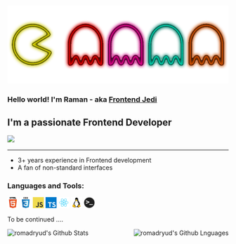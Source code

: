 ![Preview](https://github.com/Lincher6/bite_social_client/blob/master/src/ui/assets/titleLogo.png?raw=true?raw=true)

### Hello world! I'm Raman - aka [Frontend Jedi](https://www.youtube.com/channel/UC3YV2l9Ymci0R98Vk_qUHOQ)

## I'm a passionate Frontend Developer
[![](https://img.shields.io/badge/-Raman%20Aktsisiuk-blue?logo=linkedin&style=flat-square)](https://www.linkedin.com/in/ramanaktsisiuk/)

---
- 3+ years experience in Frontend development
- A fan of non-standard interfaces

### Languages and Tools:


<code><img height="25" src="https://raw.githubusercontent.com/github/explore/80688e429a7d4ef2fca1e82350fe8e3517d3494d/topics/html/html.png"></code>
<code><img height="25" src="https://raw.githubusercontent.com/github/explore/80688e429a7d4ef2fca1e82350fe8e3517d3494d/topics/css/css.png"></code>
<code><img height="25" src="https://raw.githubusercontent.com/github/explore/80688e429a7d4ef2fca1e82350fe8e3517d3494d/topics/javascript/javascript.png"></code>
<code><img height="25" src="https://raw.githubusercontent.com/github/explore/80688e429a7d4ef2fca1e82350fe8e3517d3494d/topics/typescript/typescript.png"></code>
<code><img height="25" src="https://raw.githubusercontent.com/github/explore/80688e429a7d4ef2fca1e82350fe8e3517d3494d/topics/react/react.png"></code>
<code><img height="25" src="https://raw.githubusercontent.com/github/explore/80688e429a7d4ef2fca1e82350fe8e3517d3494d/topics/linux/linux.png"></code>
<code><img height="25" src="https://raw.githubusercontent.com/github/explore/80688e429a7d4ef2fca1e82350fe8e3517d3494d/topics/terminal/terminal.png"></code>

To be continued ....

<img height="160em" align="left" alt="romadryud's Github Stats" src="https://github-readme-stats.codestackr.vercel.app/api?username=romadryud&show_icons=true" />
<img height="160em" align="right" alt="romadryud's Github Lnguages" src="https://github-readme-stats-eight-theta.vercel.app/api/top-langs/?username=romadryud&theme=vue&layout=compact" />
